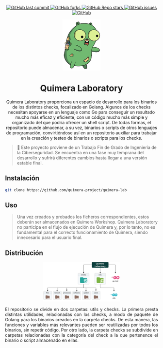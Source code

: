 <p align="center">
    <a href="https://github.com/quimera-project/quimera-lab/commits/main">
    <img alt="GitHub last commit" src="https://img.shields.io/github/last-commit/PwnedShell/Larascript?style=for-the-badge">
    </a>
    <a href="https://github.com/quimera-project/quimera-lab/network/members">
        <img alt="GitHub forks" src="https://img.shields.io/github/forks/quimera-project/quimera-lab?style=for-the-badge">
    </a>
    <a href="https://github.com/quimera-project/quimera-lab/stargazers">
        <img alt="GitHub Repo stars" src="https://img.shields.io/github/stars/quimera-project/quimera-lab?style=for-the-badge">
    </a>
    <a href="https://github.com/quimera-project/quimera-lab/issues">
        <img alt="GitHub issues" src="https://img.shields.io/github/issues/quimera-project/quimera-lab?style=for-the-badge">
    </a>
    <a href="https://github.com/quimera-project/quimera-lab/blob/main/LICENSE.md">
        <img alt="GitHub" src="https://img.shields.io/github/license/quimera-project/quimera-lab?style=for-the-badge">
    </a>
</p>

<p align="center">
  <a href="https://github.com/quimera-project/quimera-lab">
    <img src=".github/img/Quimera.jpg" alt="Quimera" width="25%"/>
  </a>

  <h1 align="center">Quimera Laboratory</h1>

  <p align="center">
    Quimera Laboratory proporciona un espacio de desarrollo para los binarios de los distintos checks, focalizado en Golang. Algunos de los checks necesitan apoyarse en un lenguaje como Go para conseguir un resultado mucho más eficaz y eficiente, con un código mucho más simple y organizado del que podría ofrecer un shell script. De todas formas, el repositorio puede almacenar, a su vez, binarios o scripts de otros lenguajes de programación, convirtiéndose así en un repositorio auxiliar para trabajar en la creación y testeo de binarios o scripts para los checks.
  </p>
</p>

> 🚧 Este proyecto proviene de un Trabajo Fin de Grado de Ingeniería de la Ciberseguridad. Se encuentra en una fase muy temprana del desarrollo y sufrirá diferentes cambios hasta llegar a una versión estable final.

## Instalación
```bash
git clone https://github.com/quimera-project/quimera-lab
```

## Uso

> Una vez creados y probados los ficheros correspondientes, estos deberán ser almacenados en Quimera Workshop. Quimera Laboratory no participa en el flujo de ejecución de Quimera y, por lo tanto, no es fundamental para el correcto funcionamiento de Quimera, siendo innecesario para el usuario final.

## Distribución

<p align="center">
    <img src=".github/img/Laboratory.jpg" alt="Laboratory" width="50%"/>
</p>


<p align="justify">
El repositorio se divide en dos carpetas: utils y checks. La primera presta distintas utilidades, relacionadas con los checks, a modo de paquete de Golang para los binarios creados en la carpeta checks. De esta manera, las funciones y variables más relevantes pueden ser reutilizadas por todos los binarios, sin repetir código. Por otro lado, la carpeta checks se subdivide en carpetas relacionadas con la categoría del check a la que pertenence el binario o script almacenado en ellas.
</p>
